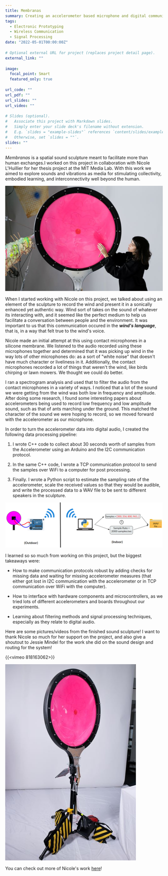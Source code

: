 ```yaml
---
title: Membranas
summary: Creating an accelerometer based microphone and digital communication protocol for a spatial sound sculpture
tags:
  - Electronic Prototyping
  - Wireless Communication
  - Signal Processing
date: "2022-05-01T00:00:00Z"

# Optional external URL for project (replaces project detail page).
external_link: ""

image:
  focal_point: Smart
  featured_only: true

url_code: ""
url_pdf: ""
url_slides: ""
url_video: ""

# Slides (optional).
#   Associate this project with Markdown slides.
#   Simply enter your slide deck's filename without extension.
#   E.g. `slides = "example-slides"` references `content/slides/example-slides.md`.
#   Otherwise, set `slides = ""`.
slides: ""
---
```


_Membranas_ is a spatial sound sculpture meant to facilitate more than human exchanges.I worked on this project in collaboration with Nicole L'Huillier for her thesis project at the MIT Media Lab. With this work we aimed to explore sounds and vibrations as media for stimulating collectivity, embodied learning, and interconnectivity well beyond the human.

<div>
<img src="membrana_2.jpg" alt="Membrana 1">
</div>

When I started working with Nicole on this project, we talked about using an element of the sculpture to record the wind and present it in a sonically enhanced yet authentic way. Wind sort of takes on the sound of whatever its interacting with, and it seemed like the perfect medium to help us facilitate a conversation between people and the environment. It was important to us that this communication occured in the **_wind's language_**, that is, in a way that felt true to the wind's voice.

Nicole made an initial attempt at this using contact microphones in a silicone membrane. We listened to the audio recorded using these microphones together and determined that it was picking up wind in the way lots of other microphones do: as a sort of "white noise" that doesn't have much character or liveliness in it. Additionally, the contact microphones recorded a lot of things that weren't the wind, like birds chirping or lawn mowers. We thought we could do better.

I ran a spectrogram analysis and used that to filter the audio from the contact microphones in a variety of ways. I noticed that a lot of the sound we were getting from the wind was both low in frequency and amplitude. After doing some research, I found some interesting papers about accelerometers being used to record low frequency and low amplitude sound, such as that of ants marching under the ground. This matched the character of the sound we were hoping to record, so we moved forward with the accelerometer as our microphone.

In order to turn the accelerometer data into digital audio, I created the following data processing pipeline:

1. I wrote C++ code to collect about 30 seconds worth of samples from the Accelerometer using an Arduino and the I2C communication protocol.

2. In the same C++ code, I wrote a TCP communication protocol to send the samples over WiFi to a computer for post processing.

3. Finally. I wrote a Python script to estimate the sampling rate of the accelerometer, scale the received values so that they would be audible, and write the processed data to a WAV file to be sent to different speakers in the sculpture.

<div>
<img src="accel_process.png" alt="Accel Process">
</div>

I learned so so much from working on this project, but the biggest takeaways were:

- How to make communication protocols robust by adding checks for missing data and waiting for missing accelerometer measures (that either got lost in I2C communication with the accelerometer or in TCP communication over WiFi with the computer).

- How to interface with hardware components and microcontrollers, as we tried lots of different accelerometers and boards throughout our experiments.

- Learning about filtering methods and signal processing techniques, especially as they relate to digital audio.

Here are some pictures/videos from the finished sound sculpture! I want to thank Nicole so much for her support on the project, and also give a shoutout to Jessie Mindel for the work she did on the sound design and routing for the system!

{{<vimeo 818163062>}}

<div>
<img src="membrana_1.jpg" alt="Membrana 1">
</div>

You can check out more of Nicole's work [here](https://nicolelhuillier.com/)!
